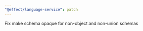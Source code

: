 ```yaml
---
"@effect/language-service": patch
---
```


Fix make schema opaque for non-object and non-union schemas

